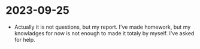 # 2023-09-25
- Actually it is not questions, but my report. I've made homework, but my knowladges for now is not enough to made it totaly by myself. I've asked for help.
